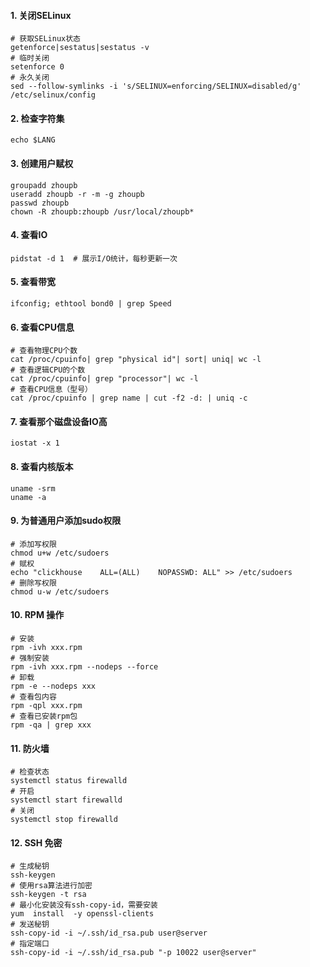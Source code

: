 #### 1. 关闭SELinux

```shell
# 获取SELinux状态
getenforce|sestatus|sestatus -v
# 临时关闭
setenforce 0
# 永久关闭
sed --follow-symlinks -i 's/SELINUX=enforcing/SELINUX=disabled/g' /etc/selinux/config
```

#### 2. 检查字符集

```shell
echo $LANG
```

#### 3. 创建用户赋权

```shell
groupadd zhoupb
useradd zhoupb -r -m -g zhoupb
passwd zhoupb
chown -R zhoupb:zhoupb /usr/local/zhoupb*
```

#### 4. 查看IO

```shell
pidstat -d 1  # 展示I/O统计，每秒更新一次
```

#### 5. 查看带宽

```shell
ifconfig; ethtool bond0 | grep Speed
```

#### 6. 查看CPU信息

````shell
# 查看物理CPU个数
cat /proc/cpuinfo| grep "physical id"| sort| uniq| wc -l
# 查看逻辑CPU的个数
cat /proc/cpuinfo| grep "processor"| wc -l
# 查看CPU信息（型号）
cat /proc/cpuinfo | grep name | cut -f2 -d: | uniq -c
````

#### 7. 查看那个磁盘设备IO高

```shell
iostat -x 1
```

#### 8. 查看内核版本

```shell 
uname -srm
uname -a
```

#### 9. 为普通用户添加sudo权限

```shell
# 添加写权限
chmod u+w /etc/sudoers
# 赋权
echo "clickhouse    ALL=(ALL)    NOPASSWD: ALL" >> /etc/sudoers
# 删除写权限
chmod u-w /etc/sudoers
```

#### 10. RPM 操作

```shell
# 安装
rpm -ivh xxx.rpm
# 强制安装
rpm -ivh xxx.rpm --nodeps --force
# 卸载
rpm -e --nodeps xxx
# 查看包内容
rpm -qpl xxx.rpm
# 查看已安装rpm包
rpm -qa | grep xxx
```

#### 11. 防火墙

```shell
# 检查状态
systemctl status firewalld
# 开启
systemctl start firewalld
# 关闭
systemctl stop firewalld
```

#### 12. SSH 免密

```shell
# 生成秘钥
ssh-keygen
# 使用rsa算法进行加密
ssh-keygen -t rsa
# 最小化安装没有ssh-copy-id，需要安装
yum  install  -y openssl-clients
# 发送秘钥
ssh-copy-id -i ~/.ssh/id_rsa.pub user@server
# 指定端口
ssh-copy-id -i ~/.ssh/id_rsa.pub "-p 10022 user@server"
```

